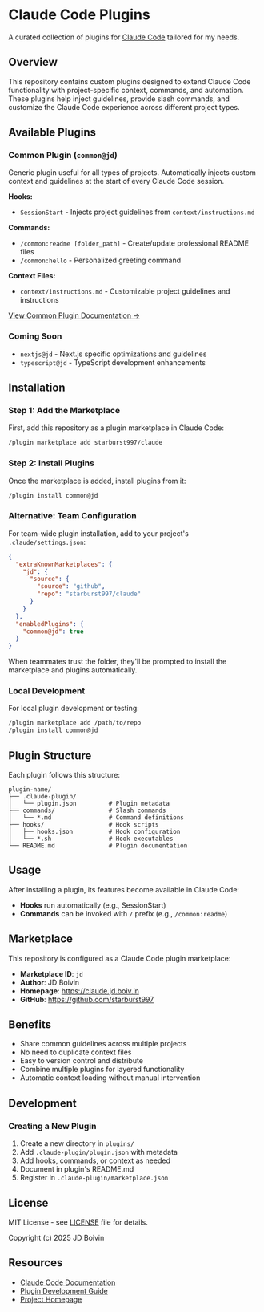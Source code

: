 # Claude Code Plugins

A curated collection of plugins for [Claude Code](https://claude.com/claude-code) tailored for my needs.

## Overview

This repository contains custom plugins designed to extend Claude Code functionality with project-specific context, commands, and automation. These plugins help inject guidelines, provide slash commands, and customize the Claude Code experience across different project types.

## Available Plugins

### Common Plugin (`common@jd`)

Generic plugin useful for all types of projects. Automatically injects custom context and guidelines at the start of every Claude Code session.

**Hooks:**

- `SessionStart` - Injects project guidelines from `context/instructions.md`

**Commands:**

- `/common:readme [folder_path]` - Create/update professional README files
- `/common:hello` - Personalized greeting command

**Context Files:**

- `context/instructions.md` - Customizable project guidelines and instructions

[View Common Plugin Documentation →](./plugins/common/README.md)

### Coming Soon

- `nextjs@jd` - Next.js specific optimizations and guidelines
- `typescript@jd` - TypeScript development enhancements

## Installation

### Step 1: Add the Marketplace

First, add this repository as a plugin marketplace in Claude Code:

```bash
/plugin marketplace add starburst997/claude
```

### Step 2: Install Plugins

Once the marketplace is added, install plugins from it:

```bash
/plugin install common@jd
```

### Alternative: Team Configuration

For team-wide plugin installation, add to your project's `.claude/settings.json`:

```json
{
  "extraKnownMarketplaces": {
    "jd": {
      "source": {
        "source": "github",
        "repo": "starburst997/claude"
      }
    }
  },
  "enabledPlugins": {
    "common@jd": true
  }
}
```

When teammates trust the folder, they'll be prompted to install the marketplace and plugins automatically.

### Local Development

For local plugin development or testing:

```bash
/plugin marketplace add /path/to/repo
/plugin install common@jd
```

## Plugin Structure

Each plugin follows this structure:

```
plugin-name/
├── .claude-plugin/
│   └── plugin.json         # Plugin metadata
├── commands/               # Slash commands
│   └── *.md                # Command definitions
├── hooks/                  # Hook scripts
│   ├── hooks.json          # Hook configuration
│   └── *.sh                # Hook executables
└── README.md               # Plugin documentation
```

## Usage

After installing a plugin, its features become available in Claude Code:

- **Hooks** run automatically (e.g., SessionStart)
- **Commands** can be invoked with `/` prefix (e.g., `/common:readme`)

## Marketplace

This repository is configured as a Claude Code plugin marketplace:

- **Marketplace ID**: `jd`
- **Author**: JD Boivin
- **Homepage**: https://claude.jd.boiv.in
- **GitHub**: https://github.com/starburst997

## Benefits

- Share common guidelines across multiple projects
- No need to duplicate context files
- Easy to version control and distribute
- Combine multiple plugins for layered functionality
- Automatic context loading without manual intervention

## Development

### Creating a New Plugin

1. Create a new directory in `plugins/`
2. Add `.claude-plugin/plugin.json` with metadata
3. Add hooks, commands, or context as needed
4. Document in plugin's README.md
5. Register in `.claude-plugin/marketplace.json`

## License

MIT License - see [LICENSE](./LICENSE) file for details.

Copyright (c) 2025 JD Boivin

## Resources

- [Claude Code Documentation](https://docs.claude.com/en/docs/claude-code)
- [Plugin Development Guide](https://docs.claude.com/en/docs/claude-code/plugins)
- [Project Homepage](https://claude.jd.boiv.in)
